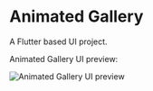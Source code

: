 # Animated Gallery

A Flutter based UI project.

Animated Gallery UI preview:

![Animated Gallery UI preview](./animated_gallery_FINAL.gif)


